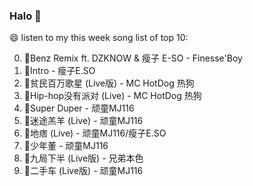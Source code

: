 

### Halo 👋

😄 listen to my this week song list of top 10:

0. 🌈Benz Remix ft. DZKNOW & 瘦子 E-SO - Finesse'Boy
1. 🌈Intro - 瘦子E.SO
2. 🌈贫民百万歌星 (Live版) - MC HotDog 热狗
3. 🌈Hip-hop没有派对 (Live) - MC HotDog 热狗
4. 🌈Super Duper - 顽童MJ116
5. 🌈迷途羔羊 (Live) - 顽童MJ116
6. 🌈地痞 (Live) - 顽童MJ116/瘦子E.SO
7. 🌈少年董 - 顽童MJ116
8. 🌈九局下半 (Live版) - 兄弟本色
9. 🌈二手车 (Live版) - 顽童MJ116

